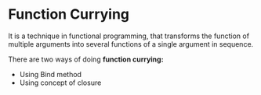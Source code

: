 # Function Currying
It is a technique in functional programming, that transforms the function of multiple arguments into several functions of a single argument in sequence.

There are two ways of doing **function currying:**
 - Using Bind method
 - Using concept of closure